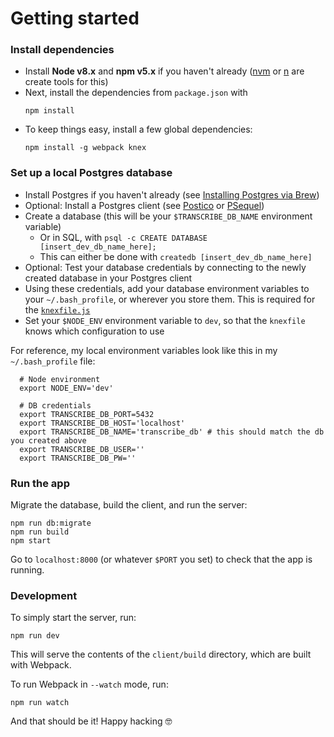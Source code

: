 # Getting started

### Install dependencies

- Install **Node v8.x** and **npm v5.x** if you haven't already ([nvm](https://github.com/creationix/nvm) or [n](https://github.com/tj/n) are create tools for this)
- Next, install the dependencies from `package.json` with
  ```
  npm install
  ```
- To keep things easy, install a few global dependencies:
  ```
  npm install -g webpack knex
  ```

### Set up a local Postgres database

- Install Postgres if you haven't already (see [Installing Postgres via Brew](https://gist.github.com/sgnl/609557ebacd3378f3b72))
- Optional: Install a Postgres client (see [Postico](https://eggerapps.at/postico/) or [PSequel](http://www.psequel.com/))
- Create a database (this will be your `$TRANSCRIBE_DB_NAME` environment variable)
  - Or in SQL, with `psql -c CREATE DATABASE [insert_dev_db_name_here];`
  - This can either be done with `createdb [insert_dev_db_name_here]`
- Optional: Test your database credentials by connecting to the newly created database in your Postgres client
- Using these credentials, add your database environment variables to your `~/.bash_profile`, or wherever you store them. This is required for the [`knexfile.js`](https://github.com/reichert621/kam/blob/master/server/db/knexfile.js)
- Set your `$NODE_ENV` environment variable to `dev`, so that the `knexfile` knows which configuration to use

For reference, my local environment variables look like this in my `~/.bash_profile` file:

```
  # Node environment
  export NODE_ENV='dev'

  # DB credentials
  export TRANSCRIBE_DB_PORT=5432
  export TRANSCRIBE_DB_HOST='localhost'
  export TRANSCRIBE_DB_NAME='transcribe_db' # this should match the db you created above
  export TRANSCRIBE_DB_USER=''
  export TRANSCRIBE_DB_PW=''
```

### Run the app

Migrate the database, build the client, and run the server:

```
npm run db:migrate
npm run build
npm start
```

Go to `localhost:8000` (or whatever `$PORT` you set) to check that the app is running.

### Development

To simply start the server, run:

```
npm run dev
```

This will serve the contents of the `client/build` directory, which are built with Webpack.

To run Webpack in `--watch` mode, run:

```
npm run watch
```

And that should be it! Happy hacking 🤓
